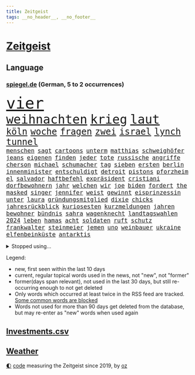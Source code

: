 ```yaml
---
title: Zeitgeist
tags: __no_header__, __no_footer__
---
```


# [Zeitgeist](https://oliz.io/zeitgeist/)

## Language

<h3><a href="https://www.spiegel.de" target="_blank">spiegel.de</a> (German, 5 to 2 occurrences)</h3>
<p style="font-family:monospace">
<span style="font-size:32pt"><a href="news_links.html#vier" class="current">vier</a></span>
<br>
<span style="font-size:25pt"><a href="news_links.html#weihnachten" class="current">weihnachten</a></span>
<span style="font-size:25pt"><a href="news_links.html#krieg" class="current">krieg</a></span>
<span style="font-size:25pt"><a href="news_links.html#laut" class="current">laut</a></span>
<br>
<span style="font-size:18pt"><a href="news_links.html#köln" class="current">köln</a></span>
<span style="font-size:18pt"><a href="news_links.html#woche" class="current">woche</a></span>
<span style="font-size:18pt"><a href="news_links.html#fragen" class="current">fragen</a></span>
<span style="font-size:18pt"><a href="news_links.html#zwei" class="current">zwei</a></span>
<span style="font-size:18pt"><a href="news_links.html#israel" class="current">israel</a></span>
<span style="font-size:18pt"><a href="news_links.html#lynch" class="current">lynch</a></span>
<span style="font-size:18pt"><a href="news_links.html#tunnel" class="current">tunnel</a></span>
<br>
<span style="font-size:12pt"><a href="news_links.html#menschen" class="current">menschen</a></span>
<span style="font-size:12pt"><a href="news_links.html#sagt" class="current">sagt</a></span>
<span style="font-size:12pt"><a href="news_links.html#cartoons" class="current">cartoons</a></span>
<span style="font-size:12pt"><a href="news_links.html#unterm" class="current">unterm</a></span>
<span style="font-size:12pt"><a href="news_links.html#matthias" class="current">matthias</a></span>
<span style="font-size:12pt"><a href="news_links.html#schweighöfer" class="new">schweighöfer</a></span>
<span style="font-size:12pt"><a href="news_links.html#jeans" class="new">jeans</a></span>
<span style="font-size:12pt"><a href="news_links.html#eigenen" class="current">eigenen</a></span>
<span style="font-size:12pt"><a href="news_links.html#finden" class="current">finden</a></span>
<span style="font-size:12pt"><a href="news_links.html#jeder" class="current">jeder</a></span>
<span style="font-size:12pt"><a href="news_links.html#tote" class="current">tote</a></span>
<span style="font-size:12pt"><a href="news_links.html#russische" class="current">russische</a></span>
<span style="font-size:12pt"><a href="news_links.html#angriffe" class="current">angriffe</a></span>
<span style="font-size:12pt"><a href="news_links.html#cherson" class="current">cherson</a></span>
<span style="font-size:12pt"><a href="news_links.html#michael" class="current">michael</a></span>
<span style="font-size:12pt"><a href="news_links.html#schumacher" class="new">schumacher</a></span>
<span style="font-size:12pt"><a href="news_links.html#tag" class="current">tag</a></span>
<span style="font-size:12pt"><a href="news_links.html#sieben" class="current">sieben</a></span>
<span style="font-size:12pt"><a href="news_links.html#ersten" class="current">ersten</a></span>
<span style="font-size:12pt"><a href="news_links.html#berlin" class="current">berlin</a></span>
<span style="font-size:12pt"><a href="news_links.html#innenminister" class="current">innenminister</a></span>
<span style="font-size:12pt"><a href="news_links.html#entschuldigt" class="current">entschuldigt</a></span>
<span style="font-size:12pt"><a href="news_links.html#detroit" class="current">detroit</a></span>
<span style="font-size:12pt"><a href="news_links.html#pistons" class="new">pistons</a></span>
<span style="font-size:12pt"><a href="news_links.html#pforzheim" class="new">pforzheim</a></span>
<span style="font-size:12pt"><a href="news_links.html#el" class="current">el</a></span>
<span style="font-size:12pt"><a href="news_links.html#salvador" class="new">salvador</a></span>
<span style="font-size:12pt"><a href="news_links.html#haftbefehl" class="current">haftbefehl</a></span>
<span style="font-size:12pt"><a href="news_links.html#expräsident" class="current">expräsident</a></span>
<span style="font-size:12pt"><a href="news_links.html#cristiani" class="new">cristiani</a></span>
<span style="font-size:12pt"><a href="news_links.html#dorfbewohnern" class="new">dorfbewohnern</a></span>
<span style="font-size:12pt"><a href="news_links.html#jahr" class="current">jahr</a></span>
<span style="font-size:12pt"><a href="news_links.html#welchen" class="current">welchen</a></span>
<span style="font-size:12pt"><a href="news_links.html#wir" class="current">wir</a></span>
<span style="font-size:12pt"><a href="news_links.html#joe" class="current">joe</a></span>
<span style="font-size:12pt"><a href="news_links.html#biden" class="current">biden</a></span>
<span style="font-size:12pt"><a href="news_links.html#fordert" class="current">fordert</a></span>
<span style="font-size:12pt"><a href="news_links.html#the" class="current">the</a></span>
<span style="font-size:12pt"><a href="news_links.html#masked" class="new">masked</a></span>
<span style="font-size:12pt"><a href="news_links.html#singer" class="new">singer</a></span>
<span style="font-size:12pt"><a href="news_links.html#jennifer" class="current">jennifer</a></span>
<span style="font-size:12pt"><a href="news_links.html#weist" class="current">weist</a></span>
<span style="font-size:12pt"><a href="news_links.html#gewinnt" class="current">gewinnt</a></span>
<span style="font-size:12pt"><a href="news_links.html#eisprinzessin" class="new">eisprinzessin</a></span>
<span style="font-size:12pt"><a href="news_links.html#unter" class="current">unter</a></span>
<span style="font-size:12pt"><a href="news_links.html#laura" class="current">laura</a></span>
<span style="font-size:12pt"><a href="news_links.html#gründungsmitglied" class="new">gründungsmitglied</a></span>
<span style="font-size:12pt"><a href="news_links.html#dixie" class="new">dixie</a></span>
<span style="font-size:12pt"><a href="news_links.html#chicks" class="new">chicks</a></span>
<span style="font-size:12pt"><a href="news_links.html#jahresrückblick" class="new">jahresrückblick</a></span>
<span style="font-size:12pt"><a href="news_links.html#kuriosesten" class="new">kuriosesten</a></span>
<span style="font-size:12pt"><a href="news_links.html#kurzmeldungen" class="new">kurzmeldungen</a></span>
<span style="font-size:12pt"><a href="news_links.html#jahren" class="current">jahren</a></span>
<span style="font-size:12pt"><a href="news_links.html#bewohner" class="current">bewohner</a></span>
<span style="font-size:12pt"><a href="news_links.html#bündnis" class="current">bündnis</a></span>
<span style="font-size:12pt"><a href="news_links.html#sahra" class="current">sahra</a></span>
<span style="font-size:12pt"><a href="news_links.html#wagenknecht" class="current">wagenknecht</a></span>
<span style="font-size:12pt"><a href="news_links.html#landtagswahlen" class="current">landtagswahlen</a></span>
<span style="font-size:12pt"><a href="news_links.html#2024" class="current">2024</a></span>
<span style="font-size:12pt"><a href="news_links.html#leben" class="current">leben</a></span>
<span style="font-size:12pt"><a href="news_links.html#hamas" class="current">hamas</a></span>
<span style="font-size:12pt"><a href="news_links.html#acht" class="current">acht</a></span>
<span style="font-size:12pt"><a href="news_links.html#soldaten" class="current">soldaten</a></span>
<span style="font-size:12pt"><a href="news_links.html#ruft" class="current">ruft</a></span>
<span style="font-size:12pt"><a href="news_links.html#schutz" class="current">schutz</a></span>
<span style="font-size:12pt"><a href="news_links.html#frankwalter" class="current">frankwalter</a></span>
<span style="font-size:12pt"><a href="news_links.html#steinmeier" class="current">steinmeier</a></span>
<span style="font-size:12pt"><a href="news_links.html#jemen" class="current">jemen</a></span>
<span style="font-size:12pt"><a href="news_links.html#uno" class="current">uno</a></span>
<span style="font-size:12pt"><a href="news_links.html#weinbauer" class="new">weinbauer</a></span>
<span style="font-size:12pt"><a href="news_links.html#ukraine" class="current">ukraine</a></span>
<span style="font-size:12pt"><a href="news_links.html#elfenbeinküste" class="new">elfenbeinküste</a></span>
<span style="font-size:12pt"><a href="news_links.html#antarktis" class="current">antarktis</a></span>
</p>
<details>
<summary>Stopped using...</summary>
<p class="former" style="font-size:12pt">
nachfolge(1159) botschaft(1157) löhne(1157) nationen(1157) nordrheinwestfalen(1157) software(1157) staatschef(1157) worten(1157) übersicht(1157) beschwerde(1156) eingereicht(1156) identifiziert(1156) lebensmittel(1156) nazis(1156) vermehrt(1156) verzweifelt(1156) williams(1156) bewerber(1155) brief(1155) radikal(1155) befürchtet(1154) gesamte(1154) gesunken(1154) kandidaten(1154) 300(1153) altes(1153) atmosphäre(1153) konfrontiert(1153) kritisierte(1153) mexiko(1153) polizist(1153) soziale(1153) vergeben(1153) völlig(1153) emmanuel(1152) gerät(1152) kurzem(1152) twitter(1152) wehren(1152) aufgeben(1151) brauchte(1151) dadurch(1151) diskutieren(1151) pressestimmen(1151) träumen(1151) welchem(1151) werder(1151) aufgerufen(1150) beobachtet(1150) bus(1150) entdecken(1150) heftig(1150) nötig(1150) untersagt(1150) verschiebt(1150) verweigert(1150) amerikaner(1149) gründer(1149) prüfung(1149) ursachen(1149) zuversicht(1149) beamte(1148) eskalation(1148) fliehen(1148) fuß(1148) fußballprofi(1148) gutachten(1148) restaurants(1148) ziemlich(1148) abgang(1147) berichterstattung(1147) engagement(1147) meldete(1147) schaltet(1147) sperrt(1147) armut(1146) dementiert(1146) dominiert(1146) landen(1146) stimme(1146) unbekannten(1146) saudiarabien(1145) triumph(1145) zverev(1145) ausgeliefert(1143) stürmer(1143) trafen(1143) weite(1143) bedeutung(1142) ermittlern(1142) nutzer(1142) 2030(1141) endgültig(1141) lüge(1141) verändern(1141) wies(1141) schnellen(1140) gaben(1139) nase(1139) vorsprung(1139) weckt(1139) hubertus(1137) besuchen(1136) müsste(1136) auflagen(1135) distanz(1135) kindes(1134) william(1133) belegen(1132) katholischen(1132) streitet(1131) vorgegangen(1131) rentner(1129) ähnlich(1129) februar(1128) gelandet(1127) not(1127) begrüßt(1126) trauert(1125) ausrüstung(1124) museum(1120) unterdessen(1120) ämter(1118) schock(1117) koalitionspartner(1115) niedrig(1115) empfangen(1109) mängel(1085) regelmäßig(1084) leiter(1072) westliche(1042) vormarsch(1027) panzer(1024) carlos(1007) unis(966) finanziert(957) werte(956) videoaufnahmen(914) lehren(911) novak(897) belastung(896) auswärtige(885) grundsätzlich(879) verurteilung(876) superstars(857) konzerns(852) unterdrückung(850) verletzten(824) mike(820) preiserhöhungen(811) getöteten(807) medwedew(795) vermitteln(790) ruhestand(785) rwe(780) empfehlen(778) oppositionsführer(776) hendrik(775) 200000(774) mond(774) volksverhetzung(772) rosa(769) inklusive(765) hals(764) gletscher(756) kürzer(744) gewaltsamen(740) einfacher(731) energiekonzern(729) verabschieden(728) lehrerinnen(724) 87(722) lieferung(717) ersatz(711) kanzlers(708) einrichtungen(702) inhalte(692) trockenheit(689) spielern(687) entführung(686) krankheiten(675) filmemacher(673) journalismus(670) transparenz(664) versagen(656) 40000(654) fern(645) lücken(644) schneiden(641) unmittelbar(634) eingetroffen(630) hochrangigen(627) künstlerin(625) todes(623) zusätzlich(605) schwarzes(599) anschuldigungen(590) haare(589) filialen(588) vermisster(583) recherchen(581) verhängnis(575) erfurt(570) konzerte(569) computer(567) gefällt(566) viral(566) besitzt(561) bgh(561) libanon(558) kandidat(556) bedarf(554) mitarbeitende(552) sexuell(548) ramelow(542) idol(539) grundschule(538) schwimmen(536) valley(534) vermissten(532) neustart(528) thüringens(528) deutsch(527) entfernen(519) nennen(519) rettungsaktion(517) kämpferisch(513) vernichtet(509) verträge(509) landwirtschaft(506) scheiterten(496) nachhaltigkeit(495) fronten(490) erhielten(484) flüssen(480) ganzes(480) fische(468) verurteilter(468) bellingham(467) jude(467) telekom(467) tobias(465) kita(458) bussen(452) feierten(451) gerechtfertigt(451) konten(448) schottische(442) fortschritt(441) beobachter(439) krawalle(439) spiegelrecherche(432) eineinhalb(428) belege(425) männliche(422) standard(422) entführen(420) übergewicht(420) parolen(418) meldungen(417) carter(413) kocht(413) manipuliert(413) schwarzer(411) vodafone(402) leere(401) spacex(401) äußerung(396) ausgemacht(387) gleise(386) as(385) transportiert(383) ausharren(382) 4(375) serben(374) gedroht(372) schränken(371) djokovic(369) wechselte(368) strafanzeige(366) steigern(363) interviews(362) arbeitsplätze(360) ubahn(359) supermarkt(356) begleitung(354) kieler(354) traut(352) erheblichen(350) wiener(348) hürde(346) pedro(346) steine(346) 28jähriger(342) aufgefallen(340) gelder(336) bruchteil(335) nhl(335) viertagewoche(334) genehmigungen(333) nepal(333) flasche(329) geschadet(329) mischt(329) amtsantritt(328) christdemokraten(326) reihen(326) geschäften(325) prozesse(325) ausstand(324) temperatur(324) zwingt(324) junta(321) elektrische(320) heiligen(320) leopard(320) profifußball(316) freier(314) ständig(313) gravierende(312) erneuter(311) bürokratie(309) attackierte(307) erschüttern(307) leon(306) anderson(305) 5000(304) fridays(304) highlight(304) manöver(304) 140(303) steigert(303) aufbruch(301) bundesweiten(301) media(301) anderswo(299) dhl(298) niederösterreich(297) azubis(295) aktive(294) insekten(294) bemühen(292) berlinkreuzberg(287) coup(287) hitzewelle(284) vereinten(283) kommentare(281) verlegen(280) beigetragen(278) chemikalien(276) gestreikt(276) vorfahren(276) blüht(275) spiegelreport(275) wallace(275) rio(274) austritt(273) glücklicher(273) stürme(272) verwüstet(272) gesprächen(270) transformation(268) wagenknechts(267) südwesten(266) begeben(264) akkus(262) germany(260) beeinflussen(259) mitgründer(258) f(257) hauseigentümer(257) arbeitskräfte(254) genaue(254) diplomatische(253) baugenehmigungen(252) angelegenheit(251) rohstoff(250) wirksam(250) imran(249) kollidiert(248) daniil(247) france(247) sofortiger(246) veränderungen(246) fehlern(245) glas(245) behaupten(243) ticket(243) taiwans(240) verlobt(240) schottischen(239) schwachstelle(238) unterbricht(238) zuständigen(238) prosieben(236) absolute(235) veröffentlichte(233) 33jähriger(232) aufschwung(232) fühle(232) solaranlagen(232) tauben(231) kennedy(230) fraktionen(229) solar(229) turin(226) großrazzia(223) luxus(222) renommierter(222) bka(221) straßenverkehr(221) erforscht(220) gefangenenaustausch(219) gegend(217) formuliert(215) erbschaftsteuer(214) vergebung(214) billig(212) etablierten(211) expertengremium(211) testspiel(209) plastikmüll(208) arktis(207) mischen(207) radikalisierung(206) till(203) motorräder(202) strompreise(202) 9(200) psychische(200) lee(199) beschleunigen(198) drohnenangriffe(198) natürliche(197) weltwetterorganisation(197) chaotischen(196) gelände(196) mangelware(195) rocky(194) naturschutz(193) partien(193) vergleicht(192) absetzung(191) kalender(191) beckenbauer(190) arne(189) flüchtlingszahlen(189) pessimistisch(189) objekte(188) lukas(187) schläge(187) stichwahl(187) tritte(187) wärme(187) einzusetzen(186) ausschließen(185) pfleger(185) uruguay(185) genießt(184) mangelnden(184) qualifiziert(184) unzulässig(184) versagte(184) celsius(182) ngos(182) sizilien(182) +(181) schlucht(181) frühestens(180) herkunft(180) scharfen(179) aufgetreten(178) wal(178) zahlungen(178) gespielt(177) model(177) nachtzug(177) älterer(177) abenteuer(176) schirdewan(175) verrückt(175) moschee(174) sánchez(173) vorläufigen(173) rumort(172) defizite(171) jannik(171) jet(171) kurve(171) sinner(171) missstände(170) havertz(169) schwamm(169) talente(169) 78(168) lindemann(168) rammsteinsänger(168) überprüft(168) spezielles(167) abgewehrt(166) faxgeräte(166) kohlenstoff(166) made(166) neudelhi(166) erzwingen(165) gesellschaftliche(164) standuppaddling(164) vox(164) amazonas(163) niedergang(163) schlichten(163) vorlegen(163) weltspitze(163) awards(162) greta(162) thunberg(162) busfahrer(161) gequält(160) weile(160) fällig(159) plattformen(158) hubert(157) standorte(157) unterhalb(157) flieger(155) iraner(155) lebend(155) bahrain(154) liebeserklärung(154) tiefsee(154) erschöpfung(153) exnationalspielerin(153) gentechnik(153) lagerhalle(153) ross(153) vereinen(153) verunsicherung(153) 30jähriger(152) beeinträchtigungen(152) thriller(152) entfacht(151) soziologe(151) hessische(150) verräter(150) geeignet(149) gratulierte(149) verhandelten(149) gutachter(148) eingang(147) vermittelt(147) ausfällt(146) vormittag(146) beliebten(144) mobilfunknetz(144) therapie(144) bewerbungen(143) bolsonaro(143) g20gipfel(143) gedauert(143) jair(143) wählten(143) ecstasy(142) nahel(142) geklettert(141) hannes(141) verkehrswende(141) journalistin(140) sicheren(140) antwortet(139) glamour(139) sauna(139) staatsbesuch(139) wichtigstes(139) aufgrund(138) bremste(138) sofortige(137) verwahrt(137) di(136) krisentreffen(136) syndrom(136) berufsgruppe(135) intensiv(135) belästigungen(134) lando(133) norris(133) fashion(132) week(132) k(131) rauf(131) rechtsextremist(131) höxter(130) beschimpfungen(129) krähen(129) überragenden(129) butter(128) russlandpolitik(128) übermäßig(127) schaf(126) albtraum(125) einsteigen(125) ergebnissen(125) schrauben(125) wahlkommission(125) angetreten(124) jetski(124) rätselt(124) südkoreanische(124) zehnmal(124) aufgegriffen(123) forschenden(123) mobiles(123) abgerissen(122) kindesmissbrauch(122) abneigung(121) orientieren(121) ansatz(120) antónio(120) architektur(120) dfbteams(120) dich(120) inka(120) oberstes(120) argentinier(119) betriebe(119) fußballgeschichte(119) kranke(119) mächtigsten(119) bayernprofi(118) gehetzt(118) regierungsbildung(117) autofrachter(116) militärhilfe(116) reinen(116) wohnmobile(116) kapitol(115) vertritt(115) unterzahl(114) bereitstellen(113) einbüßen(113) kipppunkt(113) schrecklichen(113) zinserhöhungen(113) austria(112) betrogen(112) eingeschlossen(112) inside(112) kamikazedrohnen(112) panama(112) überwacht(111) bevorsteht(110) prüfstand(109) vorrunde(109) wmaus(109) angezogen(108) onlinedating(108) mehrwertsteuer(107) sangen(107) straflager(107) freilassen(106) loben(106) kraftwerke(105) roter(105) nationaltrainerin(104) hot(103) panikattacken(103) tagelangen(103) luxusautos(102) dürfe(101) konsequent(101) schmieden(101) säugling(101) us(101) bedenklich(100) fälschung(100) mumien(100) spanischer(100) alaska(99) arbeitsvertrag(99) dialog(99) inhaber(98) leide(98) rekonstruktion(98) rtl(98) 24jährige(97) löscht(97) unterschieden(97) wohnort(97) bundesfinanzministerium(96) gebildet(96) johann(96) zerstreuen(96) hindernis(95) pannen(95) weigerte(95) klimaschützer(94) kreative(94) schuldfähig(94) sicherungsverwahrung(94) südfrankreich(94) wilfried(94) ausmustern(93) dient(93) jahrhunderts(93) journalistinnen(93) stiegen(93) dubiose(92) festnetz(92) sticht(92) 3300(91) 35000(91) a$ap(91) auktionshaus(91) buchautorin(91) teslas(91) total(91) unschuld(91) verschenkt(91) legitimität(90) bricsgruppe(89) krisengipfel(89) traurigen(89) unbehelligt(89) vergleichen(89) übergriffigen(89) boy(88) clown(88) erzwungenen(88) schlagerstar(88) schutzmaßnahmen(88) unabhängig(88) bedürfnisse(87) burkina(87) faso(87) gegenschlägen(87) infektionszahlen(87) rki(87) terminen(87) prothese(86) sterblichen(86) toyota(86) verbandspräsidenten(86) weste(86) bars(85) bekanntwerden(85) frisches(85) füllkrug(85) mehrwertsteuersenkung(85) niclas(85) rabe(85) ungewisse(85) windenergie(85) antisemitischen(84) gastronomie(84) menschenhändler(84) mietern(84) mittelfeld(84) kusseklat(83) tadelt(83) derlei(82) hetzschrift(82) hochstaplers(82) lindern(82) raub(82) son(82) bundesfinanzminister(81) empfindliche(81) entladen(81) fiat(81) mangelhafte(81) schein(81) sitzungen(81) aktienrente(80) bradley(80) cooper(80) drohnenschwärmen(80) geworben(80) jahrelangem(80) johannesburg(80) kickl(80) maestro(80) planung(80) politikwechsel(80) reporters(80) wankt(80) auftaktpleite(79) chile(79) federt(79) kapitolsturm(79) schnelles(79) schönbohm(79) sechziger(79) sogenannter(79) bezahlbare(78) geheiratet(78) nachgedacht(78) nette(78) süddeutsche(78) 5g(77) festgehaltenen(77) jahrtausendealte(77) joko(77) klaas(77) algorithmen(76) cybersicherheit(76) digitaler(76) gleisen(76) misst(76) streeck(76) 76(75) hurra(75) verschleiern(75) atomkraftwerke(74) chip(74) co₂ausstoß(74) gelobt(74) krankenhausessen(74) nagel(74) arddoku(73) auschwitz(73) außerplanmäßig(73) bevorzugung(73) erneuerung(73) fasst(73) gebohrt(73) gefängnisstrafen(73) jubiläum(73) monarchen(73) polizeiwache(73) stresstest(73) störte(73) vogelgrippe(73) passion(72) festhält(71) gestaltet(71) verbracht(71) wemding(71) überrumpelt(71) ausfällen(70) bequem(70) hartmut(70) linkenpolitiker(70) streamen(70) veranlasst(70) ausstellung(69) energisch(69) massenproteste(69) mitmenschen(69) rettungsarbeiten(69) sardinien(69) verspätet(69) völkerrecht(69) absolvierte(68) denver(68) dokumentation(68) gogh(68) regulären(68) seehofer(68) straßentunnel(68) usforscher(68) zauberer(68) zugeht(68) 55jähriger(67) chili(67) drakonische(67) nahostexperte(67) schlicht(67) spiegelleser(67) 43(66) güter(66) luxusuhr(66) migrantinnen(66) publikumsliebling(66) rettungshubschrauber(66) risikogruppen(66) verhalf(66) ablegen(65) angeschlossen(65) duo(65) erfolgs(65) hundertjährigen(65) tauchten(65) untergegangen(65) zuverlässig(65) euparlaments(64) lesung(64) vorausgegangen(64) ebay(63) gelitten(63) nachhaltiger(63) tauruswaffen(63) aktiven(62) annahme(62) eugelder(62) mobilfunknetze(62) populistische(62) schroff(62) tuvalu(62) whisky(62) expertin(61) matchwinner(61) siebzigerjahre(61) uaw(61) usabgeordnete(61) verbesserte(61) zentralrat(61) gewünschten(60) tsunami(60) turbulenzen(60) umsteuern(60) 54jähriger(59) populären(59) sammelklage(59) schreibe(59) vervielfacht(59) aktionsplan(58) bundesinnenministerium(58) meeren(58) weitreichenden(58) befördert(57) busunfall(57) demos(57) fußballeuropameisterschaft(57) lebensgefährten(57) anbau(56) diente(56) versöhnt(56) flüchtig(55) geräuschen(55) krisenstab(55) mexikos(55) opioide(55) tagesordnung(55) angerufen(54) gewünscht(54) husten(54) kifirma(54) p(54) spot(54) experimente(53) goetheinstitut(53) historischem(53) kampfs(53) manches(53) maximum(53) mitgebrachte(53) pauschale(53) waldstück(53) zentralrats(53) gezielte(52) gitarre(52) jugendfußball(52) verzweifeln(52) 35jähriger(51) haushaltssperre(51) mächtiger(51) übernahmen(51) auftakttag(50) cups(50) delfine(50) differenzen(50) drehbuchautorin(50) haushälter(50) vorlesung(50) zugstrecke(50) busunglück(49) leader(49) susan(49) diplomatie(48) gasfelder(48) krebsdiagnose(48) lebensgefährte(48) wütend(48) angestellt(47) bewilligt(47) dreistellige(47) lawrence(47) verschreckt(47) vorführt(47) wenden(47) díaz(46) glückwünsche(46) schiffes(46) silicon(46) bellen(45) preisträger(45) rechtsstaat(45) verkörperte(45) wahlerfolg(45) butler(44) erschreckende(44) fünfjährigen(44) jahrelange(44) reaktiviert(44) traditionsmarke(44) zeitverschwendung(44) cyberangriffe(43) repräsentantenhaus(43) versetzung(43) wohlbefinden(43) preisdeckel(42) uneins(42) gummersbach(41) hamasisraelkrieg(41) islamismus(41) kassierte(41) vertraulichen(41) vielfältig(41) chefposten(40) kopfverletzungen(40) mancherorts(40) mehrarbeit(40) schmerzt(40) wunderschönen(40) abscheuliche(39) auswirkung(39) glaubens(39) hof(39) özil(39) ausgepfiffen(38) großzügigen(38) konkurrieren(38) reagierten(38) überraschende(38) afghanen(37) afghaninnen(37) heuferumlauf(37) präsidentenamt(37) umfang(37) beherrschen(36) fußballnation(36) hamasmitglieder(36) kontrollpunkt(36) nahostmission(36) thronfolger(36) weltordnung(36) cricketwm(35) haushaltsausschuss(35) israel/gaza(35) mordverdacht(35) ndr(35) suzanne(35) vereinbart(35) 190(34) 2005(34) cornelia(34) mesut(34) sisi(34) sz(34) bewegenden(33) bundesligaspiele(33) draisaitl(33) edmonton(33) oilers(33) stabilität(33) erwürgt(32) gwyneth(32) horrende(32) interne(32) nordkoreanischen(32) paltrow(32) schacht(32) schulhöfen(32) sportwagen(32) tödliches(32) wahlgang(32) 1926(31) adami(31) macallan(31) raketenangriffen(31) vorrat(31) 15gradziel(30) antiisraeldemo(30) beteuert(30) israelgaza(30) actionheld(29) austin(29) einwände(29) kehrte(29) klafft(29) nuggets(29) solidarisieren(29) stadionverbot(29) weiden(29) abtreten(28) eingehalten(28) informierte(28) mutterpartei(28) passenden(28) stühle(28) verfassungswidrig(28) engen(27) greifswald(27) praktikum(27) wackeln(27) 20jährigen(26) autonomiebehörde(26) fußballemqualifikation(26) kostüme(26) oberstdorf(26) seeleute(26) versorgen(26) attest(25) halbmond(25) jüdinnen(25) kaputt(25) nationalteams(25) paddeln(25) requisiten(25) schlimmen(25) stolla(25) tvjournalist(25) ärztliches(25) annette(24) ausverkaufte(24) einmalig(24) existenzrecht(24) hess(24) inneneinrichtung(24) kurschus(24) sinnvolle(24) sportgerichtshof(24) tabellenplatz(24) topmanager(24) entwicklungs(23) gläubigen(23) lohnerhöhungen(23) missglückten(23) möbel(23) oberhalb(23) proiranische(23) situationen(23) squid(23) tunnelsystem(23) umweltschäden(23) adele(22) afdabgeordneter(22) anfällig(22) auflöst(22) ekdratsvorsitzende(22) evangelischen(22) glasgow(22) jungtiere(22) vertuscht(22) zuckersteuer(22) ansichten(21) applezulieferer(21) blamage(21) foxconn(21) grönemeyer(21) mitverantwortung(21) rechtsrockkonzert(21) ringo(21) rückte(21) solo(21) spionagesatelliten(21) unlängst(21) verwenden(21) verzaubert(21) ablösung(20) flüchtender(20) friedlich(20) hamasterrorangriff(20) ic(20) itsysteme(20) sensationellen(20) wiederbelebt(20) antisemitischem(19) schwachstellen(19) sonderzahlung(19) wertvollste(19) aufwand(18) betroffener(18) elektrowende(18) extrainer(18) gefangener(18) glyphosat(18) glyphosatprozess(18) judenhasses(18) millionenschatz(18) offensivspieler(18) untermauern(18) unterzeichner(18) verletze(18) aggressiver(17) aufzeichnungen(17) beschleunigung(17) gehackt(17) geräten(17) haken(17) propalästinensischer(17) schifakrankenhaus(17) auftraggeber(16) buchs(16) bundespolitik(16) konzepte(16) mangelndes(16) dichtmachen(15) kostenlos(15) seepferdchen(15) unkrautvernichter(15) blutigem(14) championsleaguespiel(14) enthüllungen(14) schalten(14) student(14) verkommen(14) aktionäre(13) bedingt(13) erdogan(13) gazakriegs(13) kliniken(13) marvin(13) netflixserie(13) patzt(13) umweltfragen(13) alejo(12) berühmter(12) eier(12) gibt's(12) protestmarsch(12) spätestens(12) vidalquadras(12) anwar(11) dauerrivalen(11) ghazi(11) heilsam(11)
</p>
</details>
<p>Legend:
<ul>
<li><span class="new">new</span>, first seen within the last 10 days</li>
<li><span class="current">current</span>, regular topical words used in the news, not "new", not "former"</li>
<li><span class="former">former(days span relevant)</span>, not used in the last 30 days, but still re-occurring enough to not get deleted</li>
<li>Only words which occurred at least twice in the RSS feed are tracked. <a href="language/filters.py">Some common words are blocked</a></li>
<li>Words not used for more than 90 days get deleted from the database, but may re-enter as "new" words when used again</li>
</ul>
</p>

## [Investments](investments.html)[.csv](investments.csv)

## [Weather](weather.html)

<footer>
<a href="javascript:toggleTheme()" class="nav">🌓</a>
<a href="https://github.com/ooz/zeitgeist">code</a> measuring the Zeitgeist since 2019, by <a href="https://oliz.io">oz</a>
</footer>
